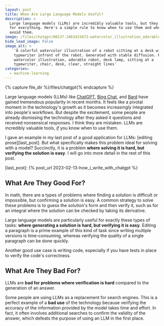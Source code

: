 ```yaml
---
layout: post
title: When Are Large Language Models Useful?
description: >
  Large language models (LLMs) are incredibly valuable tools, but they're not
  for everything. Here's a simple rule to know when to use them and when to
  avoid them.
image: /files/chatgpt/00137-2463433472-watercolor_illustration_adorable_robot_desk_lamp_sitting_at_a_typewriter_chair_desk_clear_straight_lines.jpg
hide_lead_image: False
image_alt: >
    'A colorful watercolor illustration of a robot sitting at a desk with a
    typewriter infront of the robot. Generated with stable diffusion. Prompt:
    watercolor illustration, adorable robot, desk lamp, sitting at a
    typewriter, chair, desk, clear, straight lines'
categories: 
  - machine-learning
---
```


{% capture file_dir %}/files/chatgpt{% endcapture %}

Large language models (LLMs) like [ChatGPT][chatgpt], [Bing Chat][bing], and
[Bard][lambda] have gained tremendous popularity in recent months. It feels
like a pivotal moment in the technology's growth as it becomes increasingly
integrated into people's workflows. But despite the excitement, some people
are already dismissing the technology after they asked it questions and
received nonsensical responses. I think they are mistaken. LLMs are incredibly
valuable tools, _if_ you know when to use them.

[chatgpt]: https://en.wikipedia.org/wiki/ChatGPT
[bing]: https://en.wikipedia.org/wiki/GPT-4#Microsoft_Bing
[lambda]: https://en.wikipedia.org/wiki/LaMDA

I gave an example in my last post of a good application for LLMs: [editing
prose][last_post]. But what specifically makes this problem ideal for solving
with a model? Succinctly, it is a problem **where solving it is hard, but
verifying the solution is easy**. I will go into more detail in the rest of
this post.

[last_post]: {% post_url 2023-02-13-how_i_write_with_chatgpt %}

## What Are They Good For?

In math, there are a types of problems where finding a solution is difficult
or impossible, but confirming a solution is easy. A common strategy to solve
these problems is to guess the solution's form and then verify it, such as for
an integral where the solution can be checked by taking its derivative.

Large language models are particularly useful for exactly these types of
tasks: **where generating a solution is hard, but verifying it is easy**.
Editing a paragraph is a prime example of this kind of task since writing
multiple versions is time-consuming, whereas verifying the quality of a single
paragraph can be done quickly.

Another good use case is writing code, especially if you have tests in place
to verify the code's correctness.

## What Are They Bad For?

LLMs are **bad for problems where verification is hard** compared to the
generation of an answer.

Some people are using LLMs as a replacement for search engines. This is a
perfect example of a **bad use** of the technology because verifying the
accuracy of the information provided by the model takes time and effort. In
fact, it often involves additional searches to confirm the validity of the
answer, which defeats the purpose of using an LLM in the first place.
